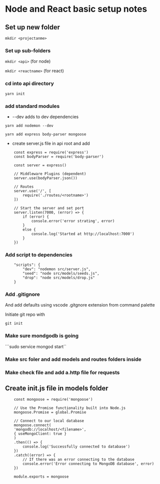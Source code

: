 # Node and React basic setup notes

## Set up new folder

``` mkdir <projectanme> ```

### Set up sub-folders

``` mkdir <api> ``` (for node)

``` mkdir <reactname> ``` (for react)

### cd into api directory

``` yarn init ```

### add standard modules

* --dev adds to dev dependencies

```yarn add nodemon --dev```

``` yarn add express body-parser mongoose ```

* create server.js file in api root and add 

```
    const express = require('express')
    const bodyParser = require('body-parser')

    const server = express()

    // Middleware Plugins (dependent)
    server.use(bodyParser.json())

    // Routes
    server.use('/', [
        require('./routes/<rootname>')
    ])

    // Start the server and set port
    server.listen(7000, (error) => {
        if (error) {
            console.error('error strating', error)
        }
        else {
            console.log('Started at http://localhost:7000')
        }
    })
```

### Add script to dependencies

```
    "scripts": {
        "dev": "nodemon src/server.js",
        "seed": "node src/models/seeds.js",
        "drop": "node src/models/drop.js"
    }

  ```

  ### Add .gitignore

  And add defaults using vscode .gitgnore extension from command palette
  
  Initiate git repo with 
  
  ``` git init ```


### Make sure mondgodb is going 

 ```sudo service mongod start``


 ### Make src foler and add models and routes folders inside

 ### Make check file and add a.http file for requests

 ## Create init.js file in models folder

```
    const mongoose = require('mongoose')

    // Use the Promise functionality built into Node.js
    mongoose.Promise = global.Promise

    // Connect to our local database
    mongoose.connect(
    'mongodb://localhost/<filename>',
    { useMongoClient: true }
    )
    .then(() => {
        console.log('Successfully connected to database')
    })
    .catch((error) => {
        // If there was an error connecting to the database
        console.error('Error connecting to MongoDB database', error)
    })

    module.exports = mongoose
```